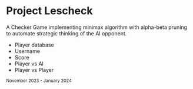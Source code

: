 ﻿# Project Lescheck
 A Checker Game implementing minimax algorithm with alpha-beta pruning to automate strategic thinking of the AI opponent.

 <ul>
   <li>Player database
     <li>Username</li>
     <li>Score</li>
   </li>
   <li>Player vs AI</li>
   <li>Player vs Player</li>
 </ul>

 <sub>November 2023 - January 2024</sub>
